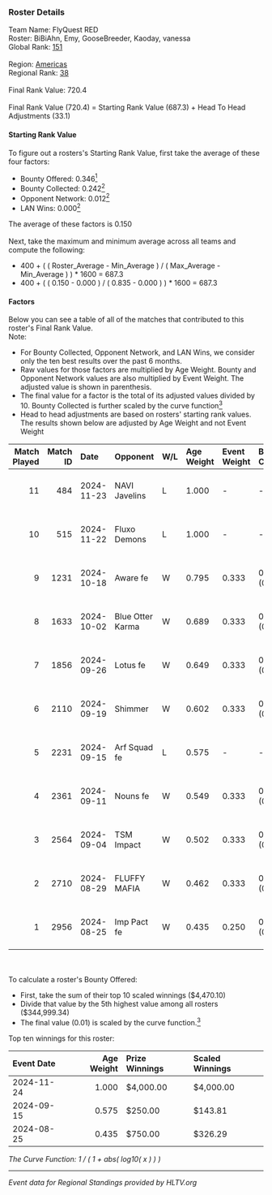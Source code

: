 ### Roster Details<br />
Team Name: FlyQuest RED<br />
Roster: BiBiAhn, Emy, GooseBreeder, Kaoday, vanessa<br />
Global Rank: [151](../../standings_global_2024_12_18.md)<br />
<br />
Region: [Americas]( ../../standings_americas_2024_12_18.md)<br />
Regional Rank: [38]( ../../standings_americas_2024_12_18.md)<br />
<br />
Final Rank Value:  720.4<br />
<br />
Final Rank Value (720.4) = Starting Rank Value (687.3) + Head To Head Adjustments (33.1)<br />

#### Starting Rank Value<br />
To figure out a rosters's Starting Rank Value, first take the average of these four factors:<br />
- Bounty Offered: 0.346[<sup>1</sup>](#table2)
- Bounty Collected: 0.242[<sup>2</sup>](#table1)
- Opponent Network: 0.012[<sup>2</sup>](#table1)
- LAN Wins: 0.000[<sup>2</sup>](#table1)

The average of these factors is 0.150<br />
<br />
Next, take the maximum and minimum average across all teams and compute the following:<br />
- 400 + ( ( Roster_Average - Min_Average ) / ( Max_Average - Min_Average ) ) * 1600 = 687.3
- 400 + ( ( 0.150 - 0.000 ) / ( 0.835 - 0.000 ) ) * 1600 = 687.3


#### Factors<br />
Below you can see a table of all of the matches that contributed to this roster's Final Rank Value.<br />
Note:<br />

- For Bounty Collected, Opponent Network, and LAN Wins, we consider only the ten best results over the past 6 months.
- Raw values for those factors are multiplied by Age Weight. Bounty and Opponent Network values are also multiplied by Event Weight. The adjusted value is shown in parenthesis.
- The final value for a factor is the total of its adjusted values divided by 10. Bounty Collected is further scaled by the curve function[<sup>3</sup>](#curveFunction)
- Head to head adjustments are based on rosters' starting rank values. The results shown below are adjusted by Age Weight and not Event Weight
<span id="table1"></span><br />


| Match Played | Match ID | Date       | Opponent         | W/L | Age Weight | Event Weight | Bounty Collected | Opponent Network | LAN Wins  | H2H Adj. | Roster                                      |
| -: | -: | :- | :- | :- | :- | :- | :- | :- | :- | -: | :- |
|           11 |      484 | 2024-11-23 | NAVI Javelins    | L   | 1.000      | -            | -                | -                | -         |    -1.91 | BiBiAhn, Emy, GooseBreeder, Kaoday, vanessa |
|           10 |      515 | 2024-11-22 | Fluxo Demons     | L   | 1.000      | -            | -                | -                | -         |   -10.74 | BiBiAhn, Emy, GooseBreeder, Kaoday, vanessa |
|            9 |     1231 | 2024-10-18 | Aware fe         | W   | 0.795      | 0.333        | 0.002 (0.001)    | 0.027 (0.007)    | 0 (0.000) |     8.18 | BiBiAhn, Emy, GooseBreeder, Kaoday, vanessa |
|            8 |     1633 | 2024-10-02 | Blue Otter Karma | W   | 0.689      | 0.333        | 0.003 (0.001)    | 0.046 (0.010)    | 0 (0.000) |     7.96 | BiBiAhn, Emy, GooseBreeder, Kaoday, vanessa |
|            7 |     1856 | 2024-09-26 | Lotus fe         | W   | 0.649      | 0.333        | 0.003 (0.001)    | 0.023 (0.005)    | 0 (0.000) |     7.33 | BiBiAhn, Emy, GooseBreeder, Kaoday, vanessa |
|            6 |     2110 | 2024-09-19 | Shimmer          | W   | 0.602      | 0.333        | 0.016 (0.003)    | 0.234 (0.047)    | 0 (0.000) |     9.07 | BiBiAhn, Emy, GooseBreeder, Kaoday, vanessa |
|            5 |     2231 | 2024-09-15 | Arf Squad fe     | L   | 0.575      | -            | -                | -                | -         |   -10.99 | BiBiAhn, Emy, GooseBreeder, Kaoday, vanessa |
|            4 |     2361 | 2024-09-11 | Nouns fe         | W   | 0.549      | 0.333        | 0.004 (0.001)    | 0.080 (0.015)    | 0 (0.000) |     6.77 | BiBiAhn, Emy, GooseBreeder, Kaoday, vanessa |
|            3 |     2564 | 2024-09-04 | TSM Impact       | W   | 0.502      | 0.333        | 0.005 (0.001)    | 0.099 (0.017)    | 0 (0.000) |     7.24 | BiBiAhn, Emy, GooseBreeder, Kaoday, vanessa |
|            2 |     2710 | 2024-08-29 | FLUFFY MAFIA     | W   | 0.462      | 0.333        | 0.005 (0.001)    | 0.124 (0.019)    | 0 (0.000) |     6.57 | BiBiAhn, Emy, GooseBreeder, Kaoday, vanessa |
|            1 |     2956 | 2024-08-25 | Imp Pact fe      | W   | 0.435      | 0.250        | 0.000 (0.000)    | 0.000 (0.000)    | 0 (0.000) |     3.63 | BiBiAhn, Emy, GooseBreeder, Kaoday, vanessa |

<br />
<span id="table2"></span><br />
To calculate a roster's Bounty Offered:<br />

- First, take the sum of their top 10 scaled winnings ($4,470.10)
- Divide that value by the 5th highest value among all rosters ($344,999.34)
- The final value (0.01) is scaled by the curve function.[<sup>3</sup>](#curveFunction)

Top ten winnings for this roster:<br />

| Event Date | Age Weight | Prize Winnings | Scaled Winnings |
| :- | -: | :- | :- |
| 2024-11-24 |      1.000 | $4,000.00      | $4,000.00       |
| 2024-09-15 |      0.575 | $250.00        | $143.81         |
| 2024-08-25 |      0.435 | $750.00        | $326.29         |


<span id="curveFunction"></span>_The Curve Function: 1 / ( 1 + abs( log10( x ) ) )_<br />

---
_Event data for Regional Standings provided by HLTV.org_<br />
